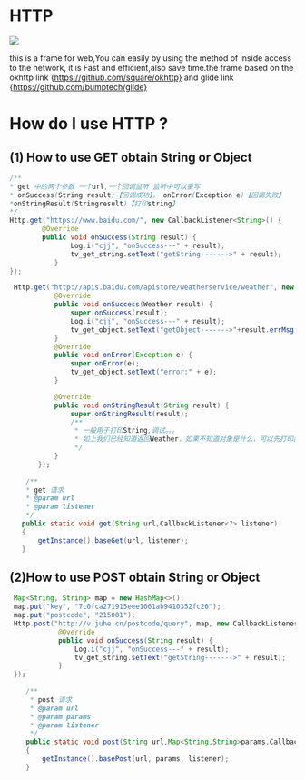 
HTTP
=============================================================
 ![](http://www.apkbus.com/data/attachment/forum/201508/26/162351nes8eqe83hhhbple.jpg)
 
 this is a frame for web,You can easily by using the method of inside access to  the network,
 it is Fast and efficient,also save time.the frame based on the okhttp link 
 {https://github.com/square/okhttp} and glide link {https://github.com/bumptech/glide}
 
 How do I use HTTP ?
======================================================================
 
(1) How to use GET obtain String or Object
-------------------------------------------------------------
 ```java
 /**
 * get 中的两个参数 一个url,一个回调监听 监听中可以重写
 * onSuccess(String result)【回调成功】， onError(Exception e)【回调失败】 
 *onStringResult(Stringresult)【打印string】
 */
 Http.get("https://www.baidu.com/", new CallbackListener<String>() {
         @Override
         public void onSuccess(String result) {
                Log.i("cjj", "onSuccess---" + result);
                tv_get_string.setText("getString------->" + result);
            }
 });
 
  Http.get("http://apis.baidu.com/apistore/weatherservice/weather", new CallbackListener<Weather>() {
            @Override
            public void onSuccess(Weather result) {
                super.onSuccess(result);
                Log.i("cjj", "onSuccess---" + result);
                tv_get_object.setText("getObject------->"+result.errMsg +"------"+result.errNum);
            }
            @Override
            public void onError(Exception e) {
                super.onError(e);
                tv_get_object.setText("error:" + e);
            }

            @Override
            public void onStringResult(String result) {
                super.onStringResult(result);
                /**
                 * 一般用于打印String,调试。。。
                 * 如上我们已经知道返回Weather，如果不知道对象是什么，可以先打印出String,就知道对象是怎样的。。。
                 */
            }
        });
        
     /**
     * get 请求
     * @param url
     * @param listener
     */
    public static void get(String url,CallbackListener<?> listener)
    {
        getInstance().baseGet(url, listener);
    }
 ```
 
(2)How to use POST obtain String or Object
--------------------------------------------------------------------------------------------------
```java
 Map<String, String> map = new HashMap<>();
 map.put("key", "7c0fca271915eee1061ab9410352fc26");
 map.put("postcode", "215001");
 Http.post("http://v.juhe.cn/postcode/query", map, new CallbackListener<String>() { //这里直接返回String,也可以返回对象，用法和get的一样，就是post有个参数而已
            @Override
            public void onSuccess(String result) {
                Log.i("cjj", "onSuccess---" + result);
                tv_get_string.setText("getString------->" + result);
            }
 });
 
    /**
     * post 请求
     * @param url
     * @param params
     * @param listener
     */
    public static void post(String url,Map<String,String>params,CallbackListener<?> listener)
    {
        getInstance().basePost(url, params, listener);
    }
 ```
 

 

